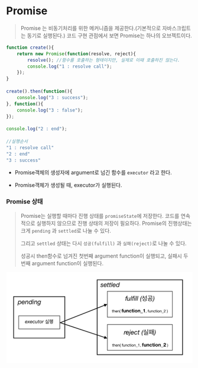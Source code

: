 # Promise

> Promise 는 비동기처리를 위한 메커니즘을 제공한다.(기본적으로 자바스크립트는 동기로 실행된다.) 코드 구현 관점에서 보면 Promise는 하나의 오브젝트이다.

```javascript
function create(){
    return new Promise(function(resolve, reject){
        resolve(); //함수를 호출하는 형태이지만, 실제로 이때 호출하진 않는다.
        console.log("1 : resolve call");
    });
}

create().then(function(){
    console.log("3 : success");
}, function(){
    console.log("3 : false");
});

console.log("2 : end");

//실행순서
"1 : resolve call"
"2 : end"
"3 : success"
```

- Promise객체의 생성자에 argument로 넘긴 함수를 `executor` 라고 한다.

- Promise객체가 생성될 때, executor가 실행된다.


### Promise 상태

> Promise는 실행할 때마다 진행 상태를 `promiseState`에 저장한다. 코드를 연속적으로 실행하지 않으므로 진행 상태의 저장이 필요하다. Promise의 진행상태는 크게 `pending` 과 `settled`로 나눌 수 있다.
>
> 그리고 `settled` 상태는 다시 `성공(fulfill)` 과 `실패(reject)`로 나눌 수 있다.
>
> 성공시 then함수로 넘겨진 첫번째 argument function이 실행되고, 실패시 두번째 argument function이 실행된다.

![promise_state](./promise_state.png)